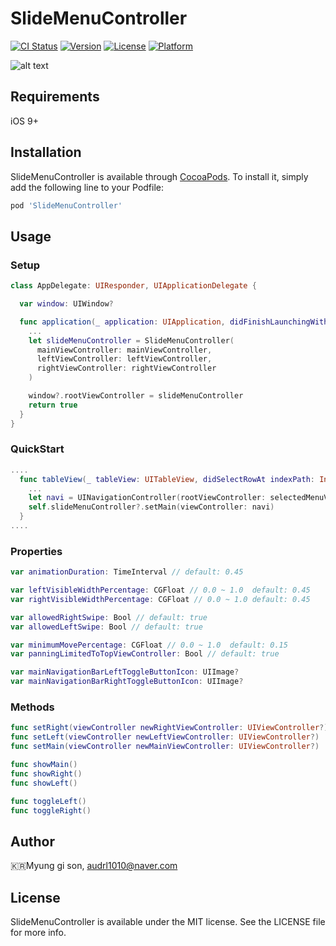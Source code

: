 # SlideMenuController

[![CI Status](http://img.shields.io/travis/audrl1010/SlideMenuController.svg?style=flat)](https://travis-ci.org/audrl1010/SlideMenuController)
[![Version](https://img.shields.io/cocoapods/v/SlideMenuController.svg?style=flat)](http://cocoapods.org/pods/SlideMenuController)
[![License](https://img.shields.io/cocoapods/l/SlideMenuController.svg?style=flat)](http://cocoapods.org/pods/SlideMenuController)
[![Platform](https://img.shields.io/cocoapods/p/SlideMenuController.svg?style=flat)](http://cocoapods.org/pods/SlideMenuController)

![alt text](https://github.com/audrl1010/SlideMenuController/blob/master/Example/SlideMenuController/gif.gif)

## Requirements
iOS 9+

## Installation

SlideMenuController is available through [CocoaPods](http://cocoapods.org). To install
it, simply add the following line to your Podfile:

```ruby
pod 'SlideMenuController'
```

## Usage
### Setup

```swift
class AppDelegate: UIResponder, UIApplicationDelegate {

  var window: UIWindow?

  func application(_ application: UIApplication, didFinishLaunchingWithOptions launchOptions: [UIApplicationLaunchOptionsKey: Any]?) -> Bool {
    ...
    let slideMenuController = SlideMenuController(
      mainViewController: mainViewController,
      leftViewController: leftViewController,
      rightViewController: rightViewController
    )

    window?.rootViewController = slideMenuController
    return true
  }
}
```

### QuickStart
```swift
....
  func tableView(_ tableView: UITableView, didSelectRowAt indexPath: IndexPath) {
    ...
    let navi = UINavigationController(rootViewController: selectedMenuViewController)
    self.slideMenuController?.setMain(viewController: navi)
  }
....
```

### Properties
```swift
var animationDuration: TimeInterval // default: 0.45

var leftVisibleWidthPercentage: CGFloat // 0.0 ~ 1.0  default: 0.45
var rightVisibleWidthPercentage: CGFloat // 0.0 ~ 1.0 default: 0.45

var allowedRightSwipe: Bool // default: true
var allowedLeftSwipe: Bool // default: true

var minimumMovePercentage: CGFloat // 0.0 ~ 1.0  default: 0.15
var panningLimitedToTopViewController: Bool // default: true

var mainNavigationBarLeftToggleButtonIcon: UIImage?
var mainNavigationBarRightToggleButtonIcon: UIImage?
```

### Methods
```swift
func setRight(viewController newRightViewController: UIViewController?)
func setLeft(viewController newLeftViewController: UIViewController?)
func setMain(viewController newMainViewController: UIViewController?)

func showMain()
func showRight()
func showLeft()

func toggleLeft()
func toggleRight()
```

## Author

🇰🇷Myung gi son, audrl1010@naver.com

## License

SlideMenuController is available under the MIT license. See the LICENSE file for more info.

